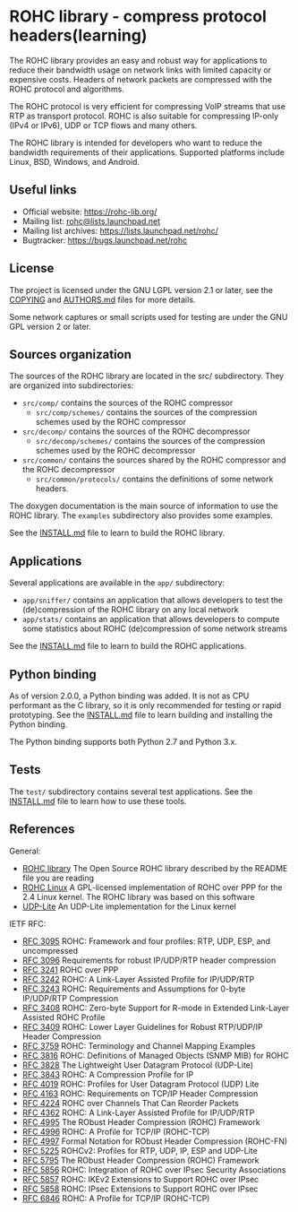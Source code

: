 # ROHC library - compress protocol headers(learning)

The ROHC library provides an easy and robust way for applications to reduce
their bandwidth usage on network links with limited capacity or expensive
costs. Headers of network packets are compressed with the ROHC protocol and
algorithms.

The ROHC protocol is very efficient for compressing VoIP streams that use RTP
as transport protocol. ROHC is also suitable for compressing IP-only (IPv4 or
IPv6), UDP or TCP flows and many others.

The ROHC library is intended for developers who want to reduce the bandwidth
requirements of their applications. Supported platforms include Linux, BSD,
Windows, and Android.


## Useful links

* Official website:      https://rohc-lib.org/
* Mailing list:          rohc@lists.launchpad.net
* Mailing list archives: https://lists.launchpad.net/rohc/
* Bugtracker:            https://bugs.launchpad.net/rohc


## License

The project is licensed under the GNU LGPL version 2.1 or later, see the
[COPYING](COPYING) and [AUTHORS.md](AUTHORS.md) files for more details.

Some network captures or small scripts used for testing are under the GNU GPL
version 2 or later.


## Sources organization

The sources of the ROHC library are located in the src/ subdirectory. They are
organized into subdirectories:
* `src/comp/` contains the sources of the ROHC compressor
  * `src/comp/schemes/` contains the sources of the compression schemes used
    by the ROHC compressor
* `src/decomp/` contains the sources of the ROHC decompressor
  * `src/decomp/schemes/` contains the sources of the compression schemes used
    by the ROHC decompressor
* `src/common/` contains the sources shared by the ROHC compressor and the ROHC
  decompressor
  * `src/common/protocols/` contains the definitions of some network headers.

The doxygen documentation is the main source of information to use the ROHC
library. The `examples` subdirectory also provides some examples.

See the [INSTALL.md](INSTALL.md) file to learn to build the ROHC library.


## Applications

Several applications are available in the `app/` subdirectory:
* `app/sniffer/` contains an application that allows developers to test the
  (de)compression of the ROHC library on any local network
* `app/stats/` contains an application that allows developers to compute some
  statistics about ROHC (de)compression of some network streams

See the [INSTALL.md](INSTALL.md) file to learn to build the ROHC applications.


## Python binding

As of version 2.0.0, a Python binding was added. It is not as CPU performant as
the C library, so it is only recommended for testing or rapid prototyping. See
the [INSTALL.md](INSTALL.md) file to learn building and installing the Python
binding.

The Python binding supports both Python 2.7 and Python 3.x.


## Tests

The `test/` subdirectory contains several test applications. See the
[INSTALL.md](INSTALL.md) file to learn how to use these tools.


## References

General:
* [ROHC library](https://rohc-lib.org/)
  The Open Source ROHC library described by the README file you are reading
* [ROHC Linux](http://rohc.sourceforge.net/)
  A GPL-licensed implementation of ROHC over PPP for the 2.4 Linux kernel.
  The ROHC library was based on this software
* [UDP-Lite](http://www.erg.abdn.ac.uk/users/gerrit/udp-lite/)
  An UDP-Lite implementation for the Linux kernel

IETF RFC:
* [RFC 3095](https://www.ietf.org/rfc/rfc3095.txt)
  ROHC: Framework and four profiles: RTP, UDP, ESP, and uncompressed
* [RFC 3096](https://www.ietf.org/rfc/rfc3096.txt)
  Requirements for robust IP/UDP/RTP header compression
* [RFC 3241](https://www.ietf.org/rfc/rfc3241.txt)
  ROHC over PPP
* [RFC 3242](https://www.ietf.org/rfc/rfc3242.txt)
  ROHC: A Link-Layer Assisted Profile for IP/UDP/RTP
* [RFC 3243](https://www.ietf.org/rfc/rfc3243.txt)
  ROHC: Requirements and Assumptions for 0-byte IP/UDP/RTP Compression
* [RFC 3408](https://www.ietf.org/rfc/rfc3408.txt)
  ROHC: Zero-byte Support for R-mode in Extended Link-Layer Assisted ROHC Profile
* [RFC 3409](https://www.ietf.org/rfc/rfc3409.txt)
  ROHC: Lower Layer Guidelines for Robust RTP/UDP/IP Header Compression
* [RFC 3759](https://www.ietf.org/rfc/rfc3759.txt)
  ROHC: Terminology and Channel Mapping Examples
* [RFC 3816](https://www.ietf.org/rfc/rfc3816.txt)
  ROHC: Definitions of Managed Objects (SNMP MIB) for ROHC
* [RFC 3828](https://www.ietf.org/rfc/rfc3828.txt)
  The Lightweight User Datagram Protocol (UDP-Lite)
* [RFC 3843](https://www.ietf.org/rfc/rfc3843.txt)
  ROHC: A Compression Profile for IP
* [RFC 4019](https://www.ietf.org/rfc/rfc4019.txt)
  ROHC: Profiles for User Datagram Protocol (UDP) Lite
* [RFC 4163](https://www.ietf.org/rfc/rfc4163.txt)
  ROHC: Requirements on TCP/IP Header Compression
* [RFC 4224](https://www.ietf.org/rfc/rfc4224.txt)
  ROHC over Channels That Can Reorder Packets
* [RFC 4362](https://www.ietf.org/rfc/rfc4362.txt)
  ROHC: A Link-Layer Assisted Profile for IP/UDP/RTP
* [RFC 4995](https://www.ietf.org/rfc/rfc4995.txt)
  The RObust Header Compression (ROHC) Framework
* [RFC 4996](https://www.ietf.org/rfc/rfc4996.txt)
  ROHC: A Profile for TCP/IP (ROHC-TCP)
* [RFC 4997](https://www.ietf.org/rfc/rfc4997.txt)
  Formal Notation for RObust Header Compression (ROHC-FN)
* [RFC 5225](https://www.ietf.org/rfc/rfc5225.txt)
  ROHCv2: Profiles for RTP, UDP, IP, ESP and UDP-Lite
* [RFC 5795](https://www.ietf.org/rfc/rfc5795.txt)
  The RObust Header Compression (ROHC) Framework
* [RFC 5856](https://www.ietf.org/rfc/rfc5856.txt)
  ROHC: Integration of ROHC over IPsec Security Associations
* [RFC 5857](https://www.ietf.org/rfc/rfc5857.txt)
  ROHC: IKEv2 Extensions to Support ROHC over IPsec
* [RFC 5858](https://www.ietf.org/rfc/rfc5858.txt)
  ROHC: IPsec Extensions to Support ROHC over IPsec
* [RFC 6846](https://www.ietf.org/rfc/rfc6846.txt)
  ROHC: A Profile for TCP/IP (ROHC-TCP)

